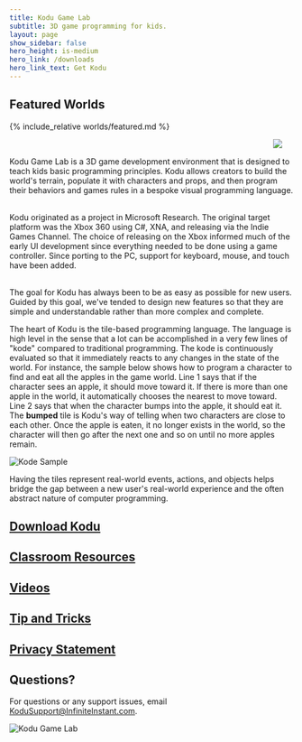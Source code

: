 ```yaml
---
title: Kodu Game Lab
subtitle: 3D game programming for kids.
layout: page
show_sidebar: false
hero_height: is-medium
hero_link: /downloads
hero_link_text: Get Kodu
---
```


<script src="https://code.jquery.com/jquery-3.2.1.min.js"></script>
## Featured Worlds
{% include_relative worlds/featured.md %}

<p>
  <img src="images/Kodu.png" align="right" hspace="20"/><br>

  Kodu Game Lab is a 3D game development environment that is designed to teach kids basic programming principles. Kodu allows creators to build the world's terrain, populate it with characters and props, and then program their behaviors and games rules in a bespoke visual programming language.<br><br>
  
  Kodu originated as a project in Microsoft Research. The original target platform was the Xbox 360 using C#, XNA, and releasing via the Indie Games Channel. The choice of releasing on the Xbox informed much of the early UI development since everything needed to be done using a game controller. Since porting to the PC, support for keyboard, mouse, and touch have been added.<br><br>
  
  The goal for Kodu has always been to be as easy as possible for new users. Guided by this goal, we've tended to design new features so that they are simple and understandable rather than more complex and complete.
</p>

The heart of Kodu is the tile-based programming language. The language is high level in the sense that a lot can be accomplished in a very few lines of "kode" compared to traditional programming.  The kode is continuously evaluated so that it immediately reacts to any changes in the state of the world.  For instance, the sample below shows how to program a character to find and eat all the apples in the game world.  Line 1 says that if the character sees an apple, it should move toward it.  If there is more than one apple in the world, it automatically chooses the nearest to move toward.  Line 2 says that when the character bumps into the apple, it should eat it.  The **bumped** tile is Kodu's way of telling when two characters are close to each other.  Once the apple is eaten, it no longer exists in the world, so the character will then go after the next one and so on until no more apples remain.

![Kode Sample](images/kode_sample.png)

Having the tiles represent real-world events, actions, and objects helps bridge the gap between a new user's real-world experience and the often abstract nature of computer programming.

## [Download Kodu](downloads)

## [Classroom Resources](resources)
## [Videos](resources#videos)
## [Tip and Tricks](tips)
## [Privacy Statement](privacy)

## Questions?
For questions or any support issues, email <KoduSupport@InfiniteInstant.com>.

![Kodu Game Lab](images/footer.png)
